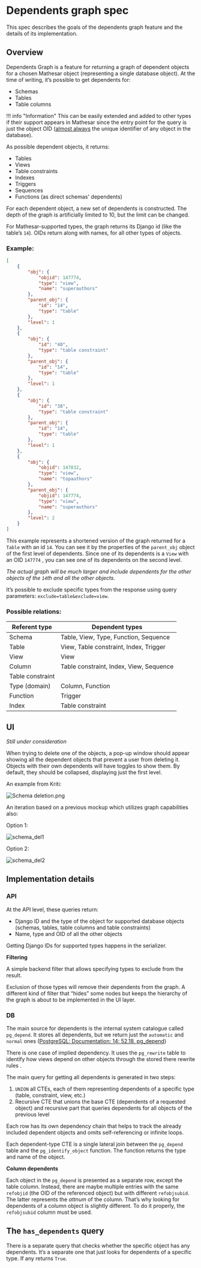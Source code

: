# Dependents graph spec

This spec describes the goals of the dependents graph feature and the details of its implementation.

## Overview
Dependents Graph is a feature for returning a graph of dependent objects for a chosen Mathesar object (representing a single database object). At the time of writing, it’s possible to get dependents for:

- Schemas
- Tables
- Table columns

!!! info "Information"
    This can be easily extended and added to other types if their support appears in Mathesar since the entry point for the query is just the object OID ([almost always](https://www.postgresql.org/docs/current/datatype-oid.html) the unique identifier of any object in the database).


As possible dependent objects, it returns:

- Tables
- Views
- Table constraints
- Indexes
- Triggers
- Sequences
- Functions (as direct schemas' dependents)

For each dependent object, a new set of dependents is constructed. The depth of the graph is artificially limited to 10, but the limit can be changed.

For Mathesar-supported types, the graph returns its Django id (like the table’s `14`). OIDs return along with names, for all other types of objects. 

### Example:

```json
[
    {
        "obj": {
            "objid": 147774,
            "type": "view",
            "name": "superauthors"
        },
        "parent_obj": {
            "id": "14",
            "type": "table"
        },
        "level": 1
    },
    {
        "obj": {
            "id": "40",
            "type": "table constraint"
        },
        "parent_obj": {
            "id": "14",
            "type": "table"
        },
        "level": 1
    },
    {
        "obj": {
            "id": "38",
            "type": "table constraint"
        },
        "parent_obj": {
            "id": "14",
            "type": "table"
        },
        "level": 1
    },
    {
        "obj": {
            "objid": 147832,
            "type": "view",
            "name": "topauthors"
        },
        "parent_obj": {
            "objid": 147774,
            "type": "view",
            "name": "superauthors"
        },
        "level": 2
    }
]
```

This example represents a shortened version of the graph returned for a `Table` with an id `14`. You can see it by the properties of the `parent_obj` object of the first level of dependents. Since one of its dependents is a `View` with an OID `147774` , you can see one of its dependents on the second level.

*The actual graph will be much larger and include dependents for the other objects of the `14`th and all the other objects.*

It’s possible to exclude specific types from the response using query parameters: `exclude=table&exclude=view`.

### Possible relations:

| Referent type    | Dependent types                         |
|------------------|-----------------------------------------|
| Schema           | Table, View, Type, Function, Sequence   |
| Table            | View, Table constraint, Index, Trigger  |
| View             | View                                    |
| Column           | Table constraint, Index, View, Sequence |
| Table constraint |                                         |
| Type (domain)    | Column, Function                        |
| Function         | Trigger                                 |
| Index            | Table constraint                        |

## UI
*Still under consideration*

When trying to delete one of the objects, a pop-up window should appear showing all the dependent objects that prevent a user from deleting it. Objects with their own dependents will have toggles to show them. By default, they should be collapsed, displaying just the first level. 

An example from Kriti:

![Schema deletion.png](/assets/archive/product/technical-specs/dependents-graph/Schema%20deletion.png)

An iteration based on a previous mockup which utilizes graph capabilities also:

Option 1:

![schema_del1](/assets/archive/product/technical-specs/dependents-graph/schema_del1.png)

Option 2:

![schema_del2](/assets/archive/product/technical-specs/dependents-graph/schema_del2.png)

## Implementation details

### API

At the API level, these queries return:

- Django ID and the type of the object for supported database objects (schemas, tables, table columns and table constraints)
- Name, type and OID of all the other objects

Getting Django IDs for supported types happens in the serializer.

**Filtering**

A simple backend filter that allows specifying types to exclude from the result.

Exclusion of those types will remove their dependents from the graph. A different kind of filter that “hides” some nodes but keeps the hierarchy of the graph is about to be implemented in the UI layer.


### DB

The main source for dependents is the internal system catalogue called `pg_depend`. It stores all dependents, but we return just the `automatic` and `normal` ones ([PostgreSQL: Documentation: 14: 52.18. pg_depend](https://www.postgresql.org/docs/current/catalog-pg-depend.html))

There is one case of implied dependency. It uses the `pg_rewrite` table to identify how views depend on other objects through the stored there rewrite rules .

The main query for getting all dependents is generated in two steps:

1. `UNION` all CTEs, each of them representing dependents of a specific type (table, constraint, view, etc.)
2. Recursive CTE that unions the base CTE (dependents of a requested object) and recursive part that queries dependents for all objects of the previous level

Each row has its own dependency chain that helps to track the already included dependent objects and omits self-referencing or infinite loops.

Each dependent-type CTE is a single lateral join between the `pg_depend` table and the `pg_identify_object` function. The function returns the type and name of the object.

**Column dependents**

Each object in the `pg_depend` is presented as a separate row, except the table column. Instead, there are maybe multiple entries with the same `refobjid` (the OID of the referenced object) but with different `refobjsubid`. The latter represents the *attnum* of the column. That’s why looking for dependents of a column object is slightly different. To do it properly, the `refobjsubid` column must be used.

## The `has_dependents` query
There is a separate query that checks whether the specific object has any dependents. It’s a separate one that just looks for dependents of a specific type. If any returns `True`.